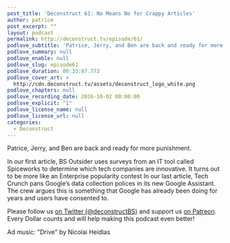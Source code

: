 ```yaml
---
post_title: 'Deconstruct 61: No Means No for Crappy Articles'
author: patrice
post_excerpt: ""
layout: podcast
permalink: http://deconstruct.tv/episode/61/
podlove_subtitle: 'Patrice, Jerry, and Ben are back and ready for more punishment. They are hit by BS Outsider with an IT tool called Spiceworks and Google's data collection policies. And somehow they survive!'
podlove_summary: null
podlove_enable: null
podlove_slug: episode61
podlove_duration: 00:33:07.773
podlove_cover_art: >
  http://cdn.deconstruct.tv/assets/deconstruct_logo_white.png
podlove_chapters: null
podlove_recording_date: 2016-10-02 00:00:00
podlove_explicit: "1"
podlove_license_name: null
podlove_license_url: null
categories:
  - Deconstruct
---
```

<p>Patrice, Jerry, and Ben are back and ready for more punishment.</p>
<p>In our first article, BS Outsider uses surveys from an IT tool called Spiceworks to determine which tech companies are innovative.  It turns out to be more like an Enterprise popularity contest  In our last article, Tech Crunch pans Google’s data collection polices in its new Google Assistant.  The crew argues this is something that Google has already been doing for years and users have consented to.</p>
<p>
Please follow us <a href="http://twitter.com/deconstructBS">on Twitter (@deconstructBS)</a> and support us <a href="http://patreon.com/deconstruct">on Patreon</a>. Every Dollar counts and will help making this podcast even better!
</p>
<p>Ad music: "Drive" by Nicolai Heidlas</p>